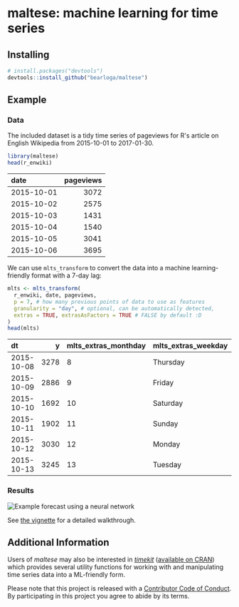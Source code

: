 # maltese: machine learning for time series

## Installing

```R
# install.packages("devtools")
devtools::install_github("bearloga/maltese")
```

## Example

### Data

The included dataset is a tidy time series of pageviews for R's article on English Wikipedia from 2015-10-01 to 2017-01-30.

```R
library(maltese)
head(r_enwiki)
```

|date       | pageviews|
|:----------|---------:|
|2015-10-01 |      3072|
|2015-10-02 |      2575|
|2015-10-03 |      1431|
|2015-10-04 |      1540|
|2015-10-05 |      3041|
|2015-10-06 |      3695|

We can use `mlts_transform` to convert the data into a machine learning-friendly format with a 7-day lag:

```R
mlts <- mlts_transform(
  r_enwiki, date, pageviews,
  p = 7, # how many previous points of data to use as features
  granularity = "day", # optional, can be automatically detected,
  extras = TRUE, extrasAsFactors = TRUE # FALSE by default :D
)
head(mlts)
```

|dt         |    y|mlts_extras_monthday |mlts_extras_weekday |mlts_extras_week |mlts_extras_month |mlts_extras_year | mlts_lag_1| mlts_lag_2| mlts_lag_3| mlts_lag_4| mlts_lag_5| mlts_lag_6| mlts_lag_7|
|:----------|----:|:--------------------|:-------------------|:----------------|:-----------------|:----------------|----------:|----------:|----------:|----------:|----------:|----------:|----------:|
|2015-10-08 | 3278|8                    |Thursday            |41               |October           |2015             |       3385|       3695|       3041|       1540|       1431|       2575|       3072|
|2015-10-09 | 2886|9                    |Friday              |41               |October           |2015             |       3278|       3385|       3695|       3041|       1540|       1431|       2575|
|2015-10-10 | 1692|10                   |Saturday            |41               |October           |2015             |       2886|       3278|       3385|       3695|       3041|       1540|       1431|
|2015-10-11 | 1902|11                   |Sunday              |41               |October           |2015             |       1692|       2886|       3278|       3385|       3695|       3041|       1540|
|2015-10-12 | 3030|12                   |Monday              |41               |October           |2015             |       1902|       1692|       2886|       3278|       3385|       3695|       3041|
|2015-10-13 | 3245|13                   |Tuesday             |41               |October           |2015             |       3030|       1902|       1692|       2886|       3278|       3385|       3695|

### Results

![Example forecast using a neural network](https://github.com/bearloga/maltese/raw/master/neuralnet.png)

See [the vignette](https://bearloga.github.io/maltese/neuralnet.html) for a detailed walkthrough.

## Additional Information

Users of _maltese_ may also be interested in _[timekit](https://business-science.github.io/timekit/)_ ([available on CRAN](https://cran.r-project.org/package=timekit)) which provides several utility functions for working with and manipulating time series data into a ML-friendly form.

Please note that this project is released with a [Contributor Code of Conduct](https://github.com/bearloga/maltese/blob/master/CONDUCT.md). By participating in this project you agree to abide by its terms.
